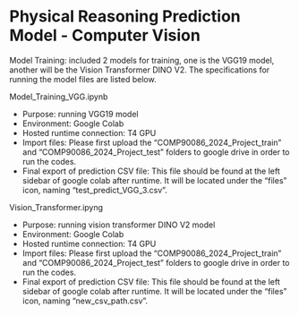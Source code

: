 # Physical Reasoning Prediction Model - Computer Vision

Model Training: included 2 models for training, one is the VGG19 model, another will be the Vision Transformer DINO V2. The specifications for running the model files are listed below.

Model_Training_VGG.ipynb
- Purpose: running VGG19 model
- Environment: Google Colab
- Hosted runtime connection: T4 GPU
- Import files: Please first upload the “COMP90086_2024_Project_train” and “COMP90086_2024_Project_test” folders to google drive in order to run the codes.
- Final export of prediction CSV file: This file should be found at the left sidebar of google colab after runtime. It will be located under the “files” icon, naming “test_predict_VGG_3.csv”.

Vision_Transformer.ipyng
- Purpose: running vision transformer DINO V2 model
- Environment: Google Colab
- Hosted runtime connection: T4 GPU
- Import files: Please first upload the “COMP90086_2024_Project_train” and “COMP90086_2024_Project_test” folders to google drive in order to run the codes.
- Final export of prediction CSV file: This file should be found at the left sidebar of google colab after runtime. It will be located under the “files” icon, naming “new_csv_path.csv”.